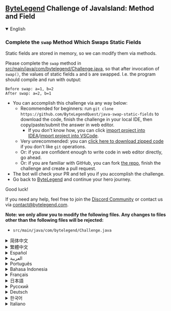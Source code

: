 ## [ByteLegend](https://bytelegend.com) Challenge of JavaIsland: Method and Field

<details open='true'>
<summary>English</summary>

### Complete the `swap` Method Which Swaps Static Fields

Static fields are stored in memory, so we can modify them via methods.

Please complete the `swap` method in [src/main/java/com/bytelegend/Challenge.java](https://github.com/ByteLegendQuest/java-swap-static-fields/blob/main/src/main/java/com/bytelegend/Challenge.java),
so that after invocation of `swap()`, the values of static fields `a` and `b` are swapped.
I.e. the program should compile and run with output:

```
Before swap: a=1, b=2
After swap: a=2, b=1
```

- You can accomplish this challenge via any way below:
  - Recommended for beginners: run `git clone https://github.com/ByteLegendQuest/java-swap-static-fields` to download the code,
    finish the challenge in your local IDE, then copy/paste/submit the answer in web editor.
    - If you don't know how, you can click [import project into IDEA](https://github.com/ByteLegendQuest/java-swap-static-fields/blob/main/docs/en/clone-and-import.md)/[import project into VSCode](https://github.com/ByteLegendQuest/java-swap-static-fields/blob/main/docs/en/clone-and-import-vscode.md).
  - Very unrecommended: you can [click here to download zipped code](https://codeload.github.com/ByteLegendQuest/java-swap-static-fields/zip/refs/heads/main) if you don't like `git` operations.
  - Or: if you are confident enough to write code in web editor directly, go ahead.
  - Or: if you are familiar with GitHub, you can fork [the repo](https://github.com/ByteLegendQuest/java-swap-static-fields), finish the challenge and create a pull request.
- The bot will check your PR and tell you if you accomplish the challenge.
- Go back to [ByteLegend](https://bytelegend.com) and continue your hero journey.

Good luck!

If you need any help, feel free to join the [Discord Community](https://discord.gg/35RreUUGWt) or contact us via [contact@bytelegend.com](mailto:contact@bytelegend.com).

**Note: we only allow you to modify the following files.
Any changes to files other than the following files will be rejected:**

- `src/main/java/com/bytelegend/Challenge.java`

</details>

<details>
<summary>简体中文</summary>

### 补全读写<ruby>静态字段<rt>Static Field</rt></ruby>的`swap`方法

静态字段存储在内存中，因此我们可以通过方法来修改静态字段的值。

请补全[src/main/java/com/bytelegend/Challenge.java](https://github.com/ByteLegendQuest/java-swap-static-fields/blob/main/src/main/java/com/bytelegend/Challenge.java)中的`swap`方法，使得方法调用后，静态字段`a`和`b`的值发生互换。
即程序运行应该输出：

```
Before swap: a=1, b=2
After swap: a=2, b=1
```

- 你可以使用以下任意一种方法完成挑战：
  - 初学者推荐：运行`git clone https://git.bytelegend.com/ByteLegendQuest/java-swap-static-fields`将代码下载到本地，在本地使用IDE调试完成后复制到网页编辑器里提交。
    - 如果你不知道怎么做，可以点击[导入IDEA](https://github.com/ByteLegendQuest/java-swap-static-fields/blob/main/docs/zh_hans/clone-and-import.md)/[导入VSCode](https://github.com/ByteLegendQuest/java-swap-static-fields/blob/main/docs/zh_hans/clone-and-import-vscode.md)。
  - 非常不推荐：如果你实在不喜欢`git`命令行操作，你可以[点击这里直接下载打包好的代码](https://ghcodeload.bytelegend.com/ByteLegendQuest/java-swap-static-fields/zip/refs/heads/main)。
  - 或者：如果你非常自信不需要下载代码到本地调试，可以使用网页编辑器直接提交。
  - 或者：如果你对GitHub非常熟悉，你可以fork[这个仓库](https://github.com/ByteLegendQuest/java-swap-static-fields)、完成挑战后，创建一个Pull Request。
- 机器人将会检查你的答案，告诉你你是否通过了挑战。
- 回到[字节传说](https://bytelegend.com)，然后继续你的英雄旅程。

祝你好运！

如果你需要任何帮助，欢迎加入官方玩家QQ群（在[首页](https://bytelegend.com)右下角的`联系 & 关于`菜单里可以找到入群方式）或者[Discord社区](https://discord.gg/PvmqK3hF)，或email至[contact@bytelegend.com](mailto:contact@bytelegend.com)。

**注意：我们只允许您修改以下文件，任何对其他文件的修改都会被拒绝：**

- `src/main/java/com/bytelegend/Challenge.java`

</details>

<details>
<summary>繁體中文</summary>

### 完成交換靜態字段的`swap`方法

靜態字段存儲在內存中，因此我們可以通過方法對其進行修改。

請完成[src/main/java/com/bytelegend/Challenge.java](https://github.com/ByteLegendQuest/java-swap-static-fields/blob/main/src/main/java/com/bytelegend/Challenge.java)中的`swap`方法，以便在調用`swap()`後，交換靜態字段`a`和`b`的值。即程序應該編譯並運行輸出：

    Before swap: a=1, b=2
    After swap: a=2, b=1
    

-   您可以通過以下任何方式完成此挑戰：
    -   建議初學者：運行`git clone https://github.com/ByteLegendQuest/java-swap-static-fields`下載代碼，在本地 IDE 中完成挑戰，然後在 Web 編輯器中復制/粘貼/提交答案。
        -   如果你不知道怎麼做，你可以點擊[import project into IDEA](https://github.com/ByteLegendQuest/java-swap-static-fields/blob/main/docs/en/clone-and-import.md) / [import project into VSCode](https://github.com/ByteLegendQuest/java-swap-static-fields/blob/main/docs/en/clone-and-import-vscode.md) 。
    -   非常不推薦：如果你不喜歡`git`操作，可以[點擊這裡下載壓縮代碼](https://codeload.github.com/ByteLegendQuest/java-swap-static-fields/zip/refs/heads/main)。
    -   或者：如果您有足夠的信心直接在 Web 編輯器中編寫代碼，請繼續。
    -   或者：如果你熟悉 GitHub，你可以 fork[倉庫](https://github.com/ByteLegendQuest/java-swap-static-fields)，完成挑戰並創建一個拉取請求。
-   機器人會檢查你的 PR 並告訴你是否完成了挑戰。
-   回到[ByteLegend](https://bytelegend.com)繼續你的英雄之旅。

祝你好運！

如果您需要任何幫助，請隨時加入[Discord 社區](https://discord.gg/35RreUUGWt)或通過[contact@bytelegend.com](mailto:contact@bytelegend.com)聯繫我們。

**注意：我們只允許您修改以下文件。對以下文件以外的文件的任何更改都將被拒絕：**

-   `src/main/java/com/bytelegend/Challenge.java`
</details>

<details>
<summary>Español</summary>

### Complete el método de `swap` que intercambia campos estáticos

Los campos estáticos se almacenan en la memoria, por lo que podemos modificarlos mediante métodos.

Complete el método de `swap` en [src/main/java/com/bytelegend/Challenge.java](https://github.com/ByteLegendQuest/java-swap-static-fields/blob/main/src/main/java/com/bytelegend/Challenge.java) , para que después de la invocación de `swap()` , los valores de los campos estáticos `a` y `b` se intercambien. Es decir, el programa debe compilarse y ejecutarse con salida:

    Before swap: a=1, b=2
    After swap: a=2, b=1
    

-   Puede lograr este desafío de cualquier manera a continuación:
    -   Recomendado para principiantes: ejecute `git clone https://github.com/ByteLegendQuest/java-swap-static-fields` para descargar el código, finalice el desafío en su IDE local, luego copie/pegue/envíe la respuesta en el editor web.
        -   Si no sabe cómo hacerlo, puede hacer clic en [importar proyecto a IDEA](https://github.com/ByteLegendQuest/java-swap-static-fields/blob/main/docs/en/clone-and-import.md) / [importar proyecto a VSCode](https://github.com/ByteLegendQuest/java-swap-static-fields/blob/main/docs/en/clone-and-import-vscode.md) .
    -   Muy poco recomendado: puede [hacer clic aquí para descargar el código comprimido](https://codeload.github.com/ByteLegendQuest/java-swap-static-fields/zip/refs/heads/main) si no le gustan las operaciones de `git` .
    -   O: si tiene la confianza suficiente para escribir código en el editor web directamente, adelante.
    -   O: si está familiarizado con GitHub, puede bifurcar [el repositorio](https://github.com/ByteLegendQuest/java-swap-static-fields) , finalizar el desafío y crear una solicitud de extracción.
-   El bot verificará tu PR y te dirá si logras el desafío.
-   Regrese a [ByteLegend](https://bytelegend.com) y continúe su viaje de héroe.

¡Buena suerte!

Si necesita ayuda, no dude en unirse a la [comunidad de Discord](https://discord.gg/35RreUUGWt) o contáctenos a través de [contact@bytelegend.com](mailto:contact@bytelegend.com) .

**Nota: solo le permitimos modificar los siguientes archivos. Cualquier cambio en los archivos que no sean los siguientes archivos será rechazado:**

-   `src/main/java/com/bytelegend/Challenge.java`
</details>

<details>
<summary>العربية</summary>

### أكمل طريقة `swap` التي تقوم بتبديل الحقول الثابتة

يتم تخزين الحقول الثابتة في الذاكرة ، حتى نتمكن من تعديلها عبر الطرق.

يرجى إكمال طريقة `swap` في [src / main / java / com / bytelegend / Challenge.java](https://github.com/ByteLegendQuest/java-swap-static-fields/blob/main/src/main/java/com/bytelegend/Challenge.java) ، بحيث يتم تبديل قيم الحقول الثابتة `a` و `b` بعد استدعاء `swap()` . أي يجب على البرنامج ترجمة وتشغيل الإخراج:

 `Before swap: a=1, b=2 After swap: a=2, b=1`

-   يمكنك إنجاز هذا التحدي بأي طريقة أدناه:
    -   موصى به للمبتدئين: قم بتشغيل `git clone https://github.com/ByteLegendQuest/java-swap-static-fields` لتنزيل الكود ، وإنهاء التحدي في IDE المحلي الخاص بك ، ثم نسخ / لصق / إرسال الإجابة في محرر الويب.
        -   إذا كنت لا تعرف كيف يمكنك النقر فوق [استيراد مشروع إلى IDEA](https://github.com/ByteLegendQuest/java-swap-static-fields/blob/main/docs/en/clone-and-import.md) / [استيراد مشروع إلى VSCode](https://github.com/ByteLegendQuest/java-swap-static-fields/blob/main/docs/en/clone-and-import-vscode.md) .
    -   غير موصى به على الإطلاق: يمكنك [النقر هنا لتنزيل رمز مضغوط](https://codeload.github.com/ByteLegendQuest/java-swap-static-fields/zip/refs/heads/main) إذا كنت لا تحب عمليات `git` .
    -   أو: إذا كنت واثقًا بدرجة كافية من كتابة التعليمات البرمجية في محرر الويب مباشرةً ، فابدأ.
    -   أو: إذا كنت معتادًا على GitHub ، فيمكنك تفرع [الريبو](https://github.com/ByteLegendQuest/java-swap-static-fields) وإنهاء التحدي وإنشاء طلب سحب.
-   سيتحقق الروبوت من العلاقات العامة الخاصة بك ويخبرك إذا أنجزت التحدي.
-   ارجع إلى [ByteLegend وتابع](https://bytelegend.com) رحلة بطلك.

حظ سعيد!

إذا كنت بحاجة إلى أي مساعدة ، فلا تتردد في الانضمام إلى [مجتمع Discord](https://discord.gg/35RreUUGWt) أو الاتصال بنا عبر [contact@bytelegend.com](mailto:contact@bytelegend.com) .

**ملاحظة: نسمح لك فقط بتعديل الملفات التالية. سيتم رفض أي تغييرات يتم إجراؤها على الملفات بخلاف الملفات التالية:**

-   `src/main/java/com/bytelegend/Challenge.java`
</details>

<details>
<summary>Português</summary>

### Complete o método de `swap` que troca campos estáticos

Os campos estáticos são armazenados na memória, para que possamos modificá-los por meio de métodos.

Por favor, complete o método `swap` em [src/main/java/com/bytelegend/Challenge.java](https://github.com/ByteLegendQuest/java-swap-static-fields/blob/main/src/main/java/com/bytelegend/Challenge.java) , para que após a invocação de `swap()` , os valores dos campos estáticos `a` e `b` sejam trocados. Ou seja, o programa deve compilar e executar com saída:

    Before swap: a=1, b=2
    After swap: a=2, b=1
    

-   Você pode realizar este desafio de qualquer maneira abaixo:
    -   Recomendado para iniciantes: execute `git clone https://github.com/ByteLegendQuest/java-swap-static-fields` para baixar o código, termine o desafio em seu IDE local e copie/cole/envie a resposta no editor da web.
        -   Se você não sabe como, você pode clicar em [importar projeto para IDEA](https://github.com/ByteLegendQuest/java-swap-static-fields/blob/main/docs/en/clone-and-import.md) / [importar projeto para VSCode](https://github.com/ByteLegendQuest/java-swap-static-fields/blob/main/docs/en/clone-and-import-vscode.md) .
    -   Muito não recomendado: você pode [clicar aqui para baixar o código zipado](https://codeload.github.com/ByteLegendQuest/java-swap-static-fields/zip/refs/heads/main) se não gostar das operações do `git` .
    -   Ou: se você estiver confiante o suficiente para escrever código diretamente no editor da web, vá em frente.
    -   Ou: se você estiver familiarizado com o GitHub, você pode bifurcar [o repo](https://github.com/ByteLegendQuest/java-swap-static-fields) , finalizar o desafio e criar um pull request.
-   O bot verificará seu PR e informará se você cumprir o desafio.
-   Volte para [ByteLegend](https://bytelegend.com) e continue sua jornada de herói.

Boa sorte!

Se precisar de ajuda, sinta-se à vontade para se juntar à [Comunidade Discord](https://discord.gg/35RreUUGWt) ou entre em contato conosco via [contact@bytelegend.com](mailto:contact@bytelegend.com) .

**Nota: só permitimos que você modifique os seguintes arquivos. Quaisquer alterações em arquivos que não sejam os arquivos a seguir serão rejeitadas:**

-   `src/main/java/com/bytelegend/Challenge.java`
</details>

<details>
<summary>Bahasa Indonesia</summary>

### Selesaikan Metode `swap` Yang Mengganti Bidang Statis

Bidang statis disimpan dalam memori, sehingga kita dapat memodifikasinya melalui metode.

Harap selesaikan metode `swap` di [src/main/Java/com/bytelegend/Challenge.java](https://github.com/ByteLegendQuest/java-swap-static-fields/blob/main/src/main/java/com/bytelegend/Challenge.java) , sehingga setelah pemanggilan `swap()` , nilai bidang statis `a` dan `b` ditukar. Yaitu program harus dikompilasi dan dijalankan dengan output:

    Before swap: a=1, b=2
    After swap: a=2, b=1
    

-   Anda dapat menyelesaikan tantangan ini melalui cara apa pun di bawah ini:
    -   Direkomendasikan untuk pemula: jalankan `git clone https://github.com/ByteLegendQuest/java-swap-static-fields` untuk mengunduh kode, selesaikan tantangan di IDE lokal Anda, lalu salin/tempel/kirim jawabannya di editor web.
        -   Jika Anda tidak tahu caranya, Anda bisa mengklik [import project into IDEA](https://github.com/ByteLegendQuest/java-swap-static-fields/blob/main/docs/en/clone-and-import.md) / [import project into VSCode](https://github.com/ByteLegendQuest/java-swap-static-fields/blob/main/docs/en/clone-and-import-vscode.md) .
    -   Sangat tidak direkomendasikan: Anda dapat [mengklik di sini untuk mengunduh kode zip](https://codeload.github.com/ByteLegendQuest/java-swap-static-fields/zip/refs/heads/main) jika Anda tidak menyukai operasi `git` .
    -   Atau: jika Anda cukup percaya diri untuk menulis kode di editor web secara langsung, silakan.
    -   Atau: jika Anda terbiasa dengan GitHub, Anda dapat melakukan fork [repo](https://github.com/ByteLegendQuest/java-swap-static-fields) , menyelesaikan tantangan, dan membuat permintaan tarik.
-   Bot akan memeriksa PR Anda dan memberi tahu Anda jika Anda menyelesaikan tantangan.
-   Kembali ke [ByteLegend](https://bytelegend.com) dan lanjutkan perjalanan pahlawan Anda.

Semoga beruntung!

Jika Anda memerlukan bantuan, jangan ragu untuk bergabung dengan [Komunitas Discord](https://discord.gg/35RreUUGWt) atau hubungi kami melalui [contact@bytelegend.com](mailto:contact@bytelegend.com) .

**Catatan: kami hanya mengizinkan Anda untuk mengubah file berikut. Setiap perubahan pada file selain file berikut akan ditolak:**

-   `src/main/java/com/bytelegend/Challenge.java`
</details>

<details>
<summary>Français</summary>

### Complétez la méthode `swap` qui échange les champs statiques

Les champs statiques sont stockés en mémoire, nous pouvons donc les modifier via des méthodes.

Veuillez compléter la méthode `swap` dans [src/main/java/com/bytelegend/Challenge.java](https://github.com/ByteLegendQuest/java-swap-static-fields/blob/main/src/main/java/com/bytelegend/Challenge.java) , afin qu'après l'invocation de `swap()` , les valeurs des champs statiques `a` et `b` soient permutées. C'est-à-dire que le programme doit compiler et s'exécuter avec la sortie :

    Before swap: a=1, b=2
    After swap: a=2, b=1
    

-   Vous pouvez accomplir ce défi de n'importe quelle manière ci-dessous:
    -   Recommandé pour les débutants : exécutez `git clone https://github.com/ByteLegendQuest/java-swap-static-fields` pour télécharger le code, terminez le défi dans votre IDE local, puis copiez/collez/soumettez la réponse dans l'éditeur Web.
        -   Si vous ne savez pas comment, vous pouvez cliquer sur [importer le projet dans IDEA](https://github.com/ByteLegendQuest/java-swap-static-fields/blob/main/docs/en/clone-and-import.md) / [importer le projet dans VSCode](https://github.com/ByteLegendQuest/java-swap-static-fields/blob/main/docs/en/clone-and-import-vscode.md) .
    -   Très déconseillé : vous pouvez [cliquer ici pour télécharger le code compressé](https://codeload.github.com/ByteLegendQuest/java-swap-static-fields/zip/refs/heads/main) si vous n'aimez pas les opérations `git` .
    -   Ou : si vous êtes suffisamment confiant pour écrire du code directement dans l'éditeur Web, continuez.
    -   Ou : si vous êtes familier avec GitHub, vous pouvez forker [le dépôt](https://github.com/ByteLegendQuest/java-swap-static-fields) , terminer le défi et créer une demande d'extraction.
-   Le bot vérifiera votre PR et vous dira si vous accomplissez le défi.
-   Retournez à [ByteLegend](https://bytelegend.com) et continuez votre voyage de héros.

Bonne chance!

Si vous avez besoin d'aide, n'hésitez pas à rejoindre la [communauté Discord](https://discord.gg/35RreUUGWt) ou à nous contacter via [contact@bytelegend.com](mailto:contact@bytelegend.com) .

**Remarque : nous vous autorisons uniquement à modifier les fichiers suivants. Toute modification de fichiers autres que les fichiers suivants sera rejetée :**

-   `src/main/java/com/bytelegend/Challenge.java`
</details>

<details>
<summary>日本語</summary>

### 静的フィールドをスワップする`swap`メソッドを完了します

静的フィールドはメモリに保存されるため、メソッドを介して変更できます。

`swap()`の呼び出し後に静的フィールド`a`と`b`の値がスワップされるように、 [src / main / java / com / bytelegend/Challenge.java](https://github.com/ByteLegendQuest/java-swap-static-fields/blob/main/src/main/java/com/bytelegend/Challenge.java)の`swap`メソッドを完了してください。つまり、プログラムはコンパイルされ、出力とともに実行される必要があります。

    Before swap: a=1, b=2
    After swap: a=2, b=1
    

-   この課題は、以下のいずれかの方法で達成できます。
    -   初心者に推奨： `git clone https://github.com/ByteLegendQuest/java-swap-static-fields`を実行してコードをダウンロードし、ローカルIDEでチャレンジを終了してから、Webエディターで回答をコピー/貼り付け/送信します。
        -   方法がわからない場合は、\[ [プロジェクトをIDEAにインポート](https://github.com/ByteLegendQuest/java-swap-static-fields/blob/main/docs/en/clone-and-import.md)\]/\[ [プロジェクトをVSCodeにインポート](https://github.com/ByteLegendQuest/java-swap-static-fields/blob/main/docs/en/clone-and-import-vscode.md)\]をクリックできます。
    -   非常に推奨されていません`git`操作が気に入らない場合は、 [ここをクリックしてzipコードをダウンロード](https://codeload.github.com/ByteLegendQuest/java-swap-static-fields/zip/refs/heads/main)できます。
    -   または：Webエディターで直接コードを記述できる自信がある場合は、先に進んでください。
    -   または：GitHubに精通している場合は[、リポジトリ](https://github.com/ByteLegendQuest/java-swap-static-fields)をフォークしてチャレンジを終了し、プルリクエストを作成できます。
-   ボットはPRをチェックし、チャレンジを達成したかどうかを通知します。
-   [ByteLegend](https://bytelegend.com)に戻り、ヒーローの旅を続けてください。

幸運を！

ヘルプが必要な場合は、 [Discordコミュニティ](https://discord.gg/35RreUUGWt)に参加するか、contact [@bytelegend.com](mailto:contact@bytelegend.com)からお問い合わせください。

**注：変更できるのは次のファイルのみです。次のファイル以外のファイルへの変更は拒否されます。**

-   `src/main/java/com/bytelegend/Challenge.java`
</details>

<details>
<summary>Русский</summary>

### Завершите метод `swap` , который меняет статические поля местами

Статические поля хранятся в памяти, поэтому мы можем изменять их с помощью методов.

Завершите метод `swap` в [src/main/java/com/bytelegend/Challenge.java](https://github.com/ByteLegendQuest/java-swap-static-fields/blob/main/src/main/java/com/bytelegend/Challenge.java) , чтобы после вызова `swap()` значения статических полей `a` и `b` менялись местами. Т.е. программа должна скомпилироваться и запуститься с выводом:

    Before swap: a=1, b=2
    After swap: a=2, b=1
    

-   Вы можете выполнить эту задачу любым способом, указанным ниже:
    -   Рекомендуется для начинающих: запустите `git clone https://github.com/ByteLegendQuest/java-swap-static-fields` , чтобы загрузить код, завершите задание в локальной среде IDE, затем скопируйте/вставьте/отправьте ответ в веб-редакторе.
        -   Если вы не знаете как, вы можете нажать [импортировать проект в IDEA](https://github.com/ByteLegendQuest/java-swap-static-fields/blob/main/docs/en/clone-and-import.md) / [импортировать проект в VSCode](https://github.com/ByteLegendQuest/java-swap-static-fields/blob/main/docs/en/clone-and-import-vscode.md) .
    -   Крайне не рекомендуется: вы можете [нажать здесь, чтобы загрузить заархивированный код](https://codeload.github.com/ByteLegendQuest/java-swap-static-fields/zip/refs/heads/main) , если вам не нравятся операции `git` .
    -   Или: если вы достаточно уверены, чтобы писать код напрямую в веб-редакторе, вперед.
    -   Или: если вы знакомы с GitHub, вы можете разветвить [репозиторий](https://github.com/ByteLegendQuest/java-swap-static-fields) , выполнить задание и создать запрос на включение.
-   Бот проверит ваш PR и сообщит, выполнили ли вы задание.
-   Вернитесь в [ByteLegend](https://bytelegend.com) и продолжайте свое героическое путешествие.

Удачи!

Если вам нужна помощь, присоединяйтесь к [сообществу Discord](https://discord.gg/35RreUUGWt) или свяжитесь с нами по [адресу contact@bytelegend.com](mailto:contact@bytelegend.com) .

**Примечание: мы разрешаем вам изменять только следующие файлы. Любые изменения в файлах, кроме следующих файлов, будут отклонены:**

-   `src/main/java/com/bytelegend/Challenge.java`
</details>

<details>
<summary>Deutsch</summary>

### Vervollständigen Sie die Austauschmethode, die statische Felder `swap`

Statische Felder werden im Speicher gespeichert, sodass wir sie über Methoden ändern können.

Bitte vervollständigen Sie die Methode `swap` in [src/main/java/com/bytelegend/Challenge.java](https://github.com/ByteLegendQuest/java-swap-static-fields/blob/main/src/main/java/com/bytelegend/Challenge.java) , damit nach dem Aufruf von `swap()` die Werte der statischen Felder `a` und `b` vertauscht werden. Das heißt, das Programm sollte kompiliert und ausgeführt werden mit der Ausgabe:

    Before swap: a=1, b=2
    After swap: a=2, b=1
    

-   Sie können diese Herausforderung auf eine der folgenden Arten meistern:
    -   Empfohlen für Anfänger: Führen Sie `git clone https://github.com/ByteLegendQuest/java-swap-static-fields` aus, um den Code herunterzuladen, beenden Sie die Herausforderung in Ihrer lokalen IDE und kopieren/fügen Sie dann die Antwort im Web-Editor ein/übermitteln Sie sie.
        -   Wenn Sie nicht wissen wie, können Sie auf [Projekt in IDEA](https://github.com/ByteLegendQuest/java-swap-static-fields/blob/main/docs/en/clone-and-import.md) [importieren / Projekt in VSCode importieren klicken](https://github.com/ByteLegendQuest/java-swap-static-fields/blob/main/docs/en/clone-and-import-vscode.md) .
    -   Sehr nicht zu empfehlen: Sie können [hier klicken, um den gezippten Code herunterzuladen,](https://codeload.github.com/ByteLegendQuest/java-swap-static-fields/zip/refs/heads/main) wenn Sie `git` -Operationen nicht mögen.
    -   Oder: Wenn Sie sicher genug sind, Code direkt im Web-Editor zu schreiben, fahren Sie fort.
    -   Oder: Wenn Sie mit GitHub vertraut sind, können Sie [das Repo forken](https://github.com/ByteLegendQuest/java-swap-static-fields) , die Challenge beenden und einen Pull-Request erstellen.
-   Der Bot überprüft Ihre PR und teilt Ihnen mit, ob Sie die Herausforderung meistern.
-   Gehen Sie zurück zu [ByteLegend](https://bytelegend.com) und setzen Sie Ihre Heldenreise fort.

Viel Glück!

Wenn Sie Hilfe benötigen, können Sie sich gerne der [Discord Community](https://discord.gg/35RreUUGWt) anschließen oder uns über [contact@bytelegend.com kontaktieren](mailto:contact@bytelegend.com) .

**Hinweis: Wir erlauben Ihnen nur, die folgenden Dateien zu ändern. Alle Änderungen an anderen Dateien als den folgenden Dateien werden abgelehnt:**

-   `src/main/java/com/bytelegend/Challenge.java`
</details>

<details>
<summary>한국어</summary>

### 정적 필드를 교환하는 `swap` 방법 완료

정적 필드는 메모리에 저장되므로 메서드를 통해 수정할 수 있습니다.

[src/main/java/com/bytelegend/Challenge.java](https://github.com/ByteLegendQuest/java-swap-static-fields/blob/main/src/main/java/com/bytelegend/Challenge.java) 에서 `swap` 메소드를 완료하여 `swap()` 호출 후 정적 필드 `a` 와 `b` 의 값이 교환되도록 하십시오. 즉, 프로그램은 다음과 같이 컴파일 및 실행되어야 합니다.

    Before swap: a=1, b=2
    After swap: a=2, b=1
    

-   아래 방법을 통해 이 챌린지를 완료할 수 있습니다.
    -   초보자를 위한 권장 사항: `git clone https://github.com/ByteLegendQuest/java-swap-static-fields` 를 실행하여 코드를 다운로드하고 로컬 IDE에서 챌린지를 완료한 다음 웹 편집기에서 답변을 복사/붙여넣기/제출하세요.
        -   방법을 모르는 경우 [프로젝트를 IDEA로](https://github.com/ByteLegendQuest/java-swap-static-fields/blob/main/docs/en/clone-and-import.md) [가져오기 / 프로젝트를 VSCode로 가져](https://github.com/ByteLegendQuest/java-swap-static-fields/blob/main/docs/en/clone-and-import-vscode.md) 오기를 클릭할 수 있습니다.
    -   매우 권장하지 않음: `git` 작업이 마음에 들지 않으면 [여기를 클릭하여 압축 코드를 다운로드](https://codeload.github.com/ByteLegendQuest/java-swap-static-fields/zip/refs/heads/main) 할 수 있습니다.
    -   또는 웹 편집기에서 직접 코드를 작성할 만큼 자신이 있다면 계속 진행하십시오.
    -   또는 GitHub에 익숙하다면 리포지토리를 분기 [하고](https://github.com/ByteLegendQuest/java-swap-static-fields) 챌린지를 완료하고 풀 요청을 생성할 수 있습니다.
-   봇은 PR을 확인하고 도전 과제를 달성했는지 알려줍니다.
-   [ByteLegend](https://bytelegend.com) 로 돌아가 영웅 여정을 계속하세요.

행운을 빕니다!

도움이 필요하면 언제든지 [Discord 커뮤니티](https://discord.gg/35RreUUGWt) 에 가입하거나 [contact@bytelegend.com](mailto:contact@bytelegend.com) 을 통해 문의하세요.

**참고: 다음 파일만 수정할 수 있습니다. 다음 파일 이외의 파일에 대한 변경 사항은 거부됩니다.**

-   `src/main/java/com/bytelegend/Challenge.java`
</details>

<details>
<summary>Italiano</summary>

### Completa il metodo di `swap` che scambia i campi statici

I campi statici sono archiviati in memoria, quindi possiamo modificarli tramite metodi.

Si prega di completare il metodo di `swap` in [src/main/java/com/bytelegend/Challenge.java](https://github.com/ByteLegendQuest/java-swap-static-fields/blob/main/src/main/java/com/bytelegend/Challenge.java) , in modo che dopo l'invocazione di `swap()` , i valori dei campi statici `a` vengano scambiati `b` Cioè il programma dovrebbe essere compilato ed eseguito con l'output:

    Before swap: a=1, b=2
    After swap: a=2, b=1
    

-   Puoi portare a termine questa sfida in qualsiasi modo di seguito:
    -   Consigliato per i principianti: esegui `git clone https://github.com/ByteLegendQuest/java-swap-static-fields` per scaricare il codice, completa la sfida nel tuo IDE locale, quindi copia/incolla/invia la risposta nell'editor web.
        -   Se non sai come fare, puoi fare clic su [importa progetto in IDEA](https://github.com/ByteLegendQuest/java-swap-static-fields/blob/main/docs/en/clone-and-import.md) / [importa progetto in VSCode](https://github.com/ByteLegendQuest/java-swap-static-fields/blob/main/docs/en/clone-and-import-vscode.md) .
    -   Molto sconsigliato: puoi fare [clic qui per scaricare il codice zippato](https://codeload.github.com/ByteLegendQuest/java-swap-static-fields/zip/refs/heads/main) se non ti piacciono le operazioni `git` .
    -   Oppure: se sei abbastanza sicuro da scrivere il codice direttamente nell'editor web, vai avanti.
    -   Oppure: se hai familiarità con GitHub, puoi eseguire il fork [del repository](https://github.com/ByteLegendQuest/java-swap-static-fields) , completare la sfida e creare una richiesta pull.
-   Il bot controllerà il tuo PR e ti dirà se hai superato la sfida.
-   Torna a [ByteLegend](https://bytelegend.com) e continua il tuo viaggio da eroe.

Buona fortuna!

Se hai bisogno di aiuto, non esitare a unirti alla [community di Discord](https://discord.gg/35RreUUGWt) o contattaci tramite [contact@bytelegend.com](mailto:contact@bytelegend.com) .

**Nota: ti permettiamo solo di modificare i seguenti file. Eventuali modifiche ai file diversi dai seguenti file verranno rifiutate:**

-   `src/main/java/com/bytelegend/Challenge.java`
</details>

